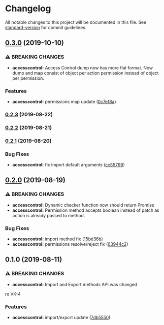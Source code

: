 # Changelog

All notable changes to this project will be documented in this file. See [standard-version](https://github.com/conventional-changelog/standard-version) for commit guidelines.

## [0.3.0](https://github.com/uamanager/arac/compare/v0.2.3...v0.3.0) (2019-10-10)


### ⚠ BREAKING CHANGES

* **accesscontrol:** Access Control dump now has more flat format. Now dump and map consist of object
per action permission instead of object per permission.

### Features

* **accesscontrol:** permissions map update ([0c7ef8a](https://github.com/uamanager/arac/commit/0c7ef8a5cd10db0f920d858824ccc43545b138f3))

### [0.2.3](https://github.com/uamanager/arac/compare/v0.2.2...v0.2.3) (2019-08-22)

### [0.2.2](https://github.com/uamanager/arac/compare/v0.2.1...v0.2.2) (2019-08-21)

### [0.2.1](https://github.com/uamanager/arac/compare/v0.2.0...v0.2.1) (2019-08-20)


### Bug Fixes

* **accesscontrol:** fix import default arguments ([cc55799](https://github.com/uamanager/arac/commit/cc55799))

## [0.2.0](https://github.com/uamanager/arac/compare/v0.1.0...v0.2.0) (2019-08-19)


### ⚠ BREAKING CHANGES

* **accesscontrol:** Dynamic checker function now should return Promise<boolean>
* **accesscontrol:** Permission method accepts boolean instead of patch as action is already passed to
method.

### Bug Fixes

* **accesscontrol:** import method fix ([15bd36b](https://github.com/uamanager/arac/commit/15bd36b))
* **accesscontrol:** permissions resolve/reject fix ([63944c2](https://github.com/uamanager/arac/commit/63944c2))

## 0.1.0 (2019-08-11)


### ⚠ BREAKING CHANGES

* **accesscontrol:** Import and Export methods API was changed

re VK-4

### Features

* **accesscontrol:** import/export update ([7db5550](https://github.com/uamanager/arac/commit/7db5550))
